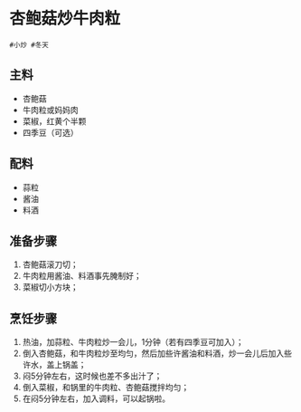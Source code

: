 # 杏鲍菇炒牛肉粒

```
#小炒 #冬天
```

## 主料

- 杏鲍菇
- 牛肉粒或妈妈肉
- 菜椒，红黄个半颗
- 四季豆（可选）

## 配料

- 蒜粒
- 酱油
- 料酒

## 准备步骤

1. 杏鲍菇滚刀切；
2. 牛肉粒用酱油、料酒事先腌制好；
3. 菜椒切小方块；

## 烹饪步骤 

1. 热油，加蒜粒、牛肉粒炒一会儿，1分钟（若有四季豆可加入）；
2. 倒入杏鲍菇，和牛肉粒炒至均匀，然后加些许酱油和料酒，炒一会儿后加入些许水，盖上锅盖；
3. 闷5分钟左右，这时候也差不多出汁了；
4. 倒入菜椒，和锅里的牛肉粒、杏鲍菇搅拌均匀；
5. 在闷5分钟左右，加入调料，可以起锅啦。